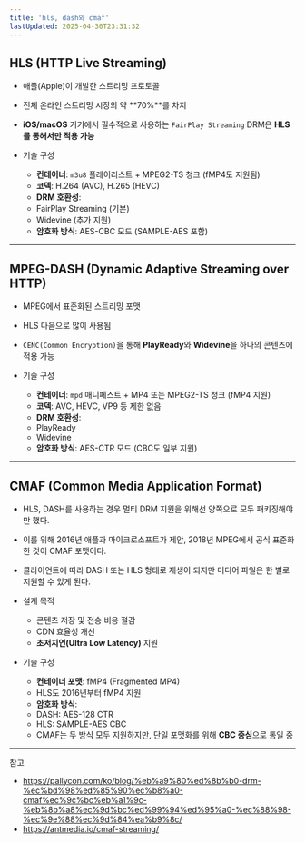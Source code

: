 ```yaml
---
title: 'hls, dash와 cmaf'
lastUpdated: 2025-04-30T23:31:32
---
```

## HLS (HTTP Live Streaming)

- 애플(Apple)이 개발한 스트리밍 프로토콜
- 전체 온라인 스트리밍 시장의 약 **70%**를 차지
- **iOS/macOS** 기기에서 필수적으로 사용하는 `FairPlay Streaming` DRM은 **HLS를 통해서만 적용 가능**

- 기술 구성
  - **컨테이너**: `m3u8` 플레이리스트 + MPEG2-TS 청크 (fMP4도 지원됨)
  - **코덱**: H.264 (AVC), H.265 (HEVC)
  - **DRM 호환성**:
  - FairPlay Streaming (기본)
  - Widevine (추가 지원)
  - **암호화 방식**: AES-CBC 모드 (SAMPLE-AES 포함)

---

## MPEG-DASH (Dynamic Adaptive Streaming over HTTP)

- MPEG에서 표준화된 스트리밍 포맷
- HLS 다음으로 많이 사용됨
- `CENC(Common Encryption)`을 통해 **PlayReady**와 **Widevine**을 하나의 콘텐츠에 적용 가능

- 기술 구성
  - **컨테이너**: `mpd` 매니페스트 + MP4 또는 MPEG2-TS 청크 (fMP4 지원)
  - **코덱**: AVC, HEVC, VP9 등 제한 없음
  - **DRM 호환성**:
  - PlayReady
  - Widevine
  - **암호화 방식**: AES-CTR 모드 (CBC도 일부 지원)

---

## CMAF (Common Media Application Format)

- HLS, DASH를 사용하는 경우 멀티 DRM 지원을 위해선 양쪽으로 모두 패키징해야만 했다.
- 이를 위해 2016년 애플과 마이크로소프트가 제안, 2018년 MPEG에서 공식 표준화한 것이 CMAF 포맷이다.
- 클라이언트에 따라 DASH 또는 HLS 형태로 재생이 되지만 미디어 파일은 한 벌로 지원할 수 있게 된다.

- 설계 목적
  - 콘텐츠 저장 및 전송 비용 절감
  - CDN 효율성 개선
  - **초저지연(Ultra Low Latency)** 지원

- 기술 구성
  - **컨테이너 포맷**: fMP4 (Fragmented MP4)
  - HLS도 2016년부터 fMP4 지원
  - **암호화 방식**:
  - DASH: AES-128 CTR
  - HLS: SAMPLE-AES CBC
  - CMAF는 두 방식 모두 지원하지만, 단일 포맷화를 위해 **CBC 중심**으로 통일 중

---
참고

- <https://pallycon.com/ko/blog/%eb%a9%80%ed%8b%b0-drm-%ec%bd%98%ed%85%90%ec%b8%a0-cmaf%ec%9c%bc%eb%a1%9c-%eb%8b%a8%ec%9d%bc%ed%99%94%ed%95%a0-%ec%88%98-%ec%9e%88%ec%9d%84%ea%b9%8c/>
- <https://antmedia.io/cmaf-streaming/>
